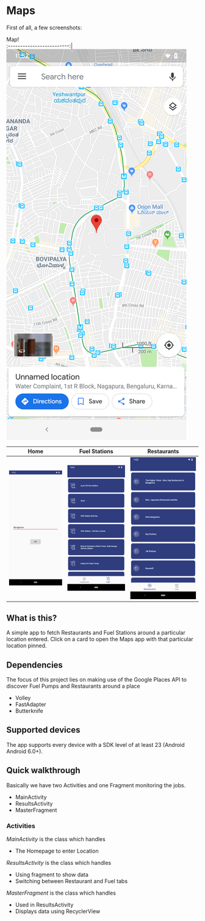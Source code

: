 # Maps

First of all, a few screenshots:

Map!          
:-------------------------:|
![Map](https://github.com/jashasweejena/MapsApi/raw/master/screenshots/map.png)  

Home          |  Fuel Stations  |   Restaurants
:-------------------------:|:-------------------------:|:-------------------------: 
![Home](https://github.com/jashasweejena/MapsApi/raw/master/screenshots/home.png)  |  ![Fuel](https://github.com/jashasweejena/MapsApi/raw/master/screenshots/fuel.png) | ![Restaurants](https://github.com/jashasweejena/MapsApi/raw/master/screenshots/restaurants.png)


## What is this?
A simple app to fetch Restaurants and Fuel Stations around a particular location entered. Click on a card to open the Maps app with that particular location pinned.

## Dependencies

The focus of this project lies on making use of the Google Places API to discover Fuel Pumps and Restaurants around a place

- Volley
- FastAdapter
- Butterknife

## Supported devices

The app supports every device with a SDK level of at least 23 (Android Android 6.0+).


## Quick walkthrough

Basically we have two Activities and one Fragment monitoring the jobs. 
* MainActivity
* ResultsActivity 
* MasterFragment 

### Activities

*MainActivity* is the class which handles 

* The Homepage to enter Location
    

*ResultsActivity* is the class which handles

* Using fragment to show data
* Switching between Restaurant and Fuel tabs

*MasterFragment* is the class which handles

* Used in ResultsActivity
* Displays data using RecyclerView 







 

